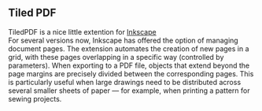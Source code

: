 ## Tiled PDF

TiledPDF is a nice little extention for [Inkscape](https://inkscape.org/) <br>
For several versions now, Inkscape has offered the option of managing document pages. The extension automates the creation of new pages in a grid, with these pages overlapping in a specific way (controlled by parameters). When exporting to a PDF file, objects that extend beyond the page margins are precisely divided between the corresponding pages. This is particularly useful when large drawings need to be distributed across several smaller sheets of paper — for example, when printing a pattern for sewing projects.
